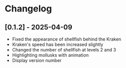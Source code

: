 # Changelog

## [0.1.2] - 2025-04-09
- Fixed the appearance of shellfish behind the Kraken
- Kraken's speed has been increased slightly
- Changed the number of shellfish at levels 2 and 3
- Highlighting mollusks with animation
- Display version number
